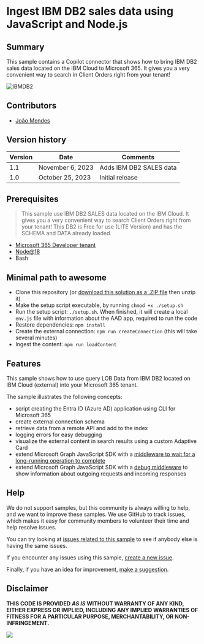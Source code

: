 # Ingest IBM DB2 sales data using JavaScript and Node.js

## Summary

This sample contains a Copilot connector that shows how to bring IBM DB2 sales data located on the IBM Cloud to Microsoft 365. It gives you a very convenient way to search in Client Orders right from your tenant!

![IBMDB2](assets/preview01.png)

## Contributors

- [João Mendes](https://github.com/joaojmendes)

## Version history

Version|Date|Comments
-------|----|--------
1.1|November 6, 2023|Adds IBM DB2 SALES data
1.0|October 25, 2023|Initial release

## Prerequisites

> This sample use IBM DB2 SALES data located on the IBM Cloud.  It gives you a very convenient way to search  Client Orders right from your tenant! This DB2 is Free for use (LITE Version) and has the SCHEMA and DATA already loaded.

- [Microsoft 365 Developer tenant](https://developer.microsoft.com/microsoft-365/dev-program)
- [Node@18](https://nodejs.org)
- Bash

## Minimal path to awesome

- Clone this repository (or [download this solution as a .ZIP file](https://pnp.github.io/download-partial/?url=https://github.com/pnp/copilot-connectors-samples/tree/main/samples/nodejs-javascript-IBMDB2) then unzip it)
- Make the setup script executable, by running `chmod +x ./setup.sh`
- Run the setup script: `./setup.sh`. When finished, it will create a local `env.js` file with information about the AAD app, required to run the code
- Restore dependencies: `npm install`
- Create the external connection: `npm run createConnection` (this will take several minutes)
- Ingest the content: `npm run loadContent`

## Features

This sample shows how to use query LOB Data from IBM DB2 located on IBM Cloud (external) into your Microsoft 365 tenant.

The sample illustrates the following concepts:

- script creating the Entra ID (Azure AD) application using CLI for Microsoft 365
- create external connection schema
- retrieve data from a remote API and add to the index
- logging errors for easy debugging
- visualize the external content in search results using a custom Adaptive Card
- extend Microsoft Graph JavaScript SDK with a [middleware to wait for a long-running operation to complete](https://blog.mastykarz.nl/easily-handle-long-running-operations-middleware-microsoft-graph-javascript-sdk/)
- extend Microsoft Graph JavaScript SDK with a [debug middleware](https://blog.mastykarz.nl/easily-debug-microsoft-graph-javascript-sdk-requests/) to show information about outgoing requests and incoming responses

## Help

We do not support samples, but this community is always willing to help, and we want to improve these samples. We use GitHub to track issues, which makes it easy for  community members to volunteer their time and help resolve issues.

You can try looking at [issues related to this sample](https://github.com/pnp/copilot-connectors-samples/issues?q=label%3A%22sample%3A%nodejs-javascript-IBMDB2%22) to see if anybody else is having the same issues.

If you encounter any issues using this sample, [create a new issue](https://github.com/pnp/copilot-connectors-samples/issues/new).

Finally, if you have an idea for improvement, [make a suggestion](https://github.com/pnp/copilot-connectors-samples/issues/new).

## Disclaimer

**THIS CODE IS PROVIDED *AS IS* WITHOUT WARRANTY OF ANY KIND, EITHER EXPRESS OR IMPLIED, INCLUDING ANY IMPLIED WARRANTIES OF FITNESS FOR A PARTICULAR PURPOSE, MERCHANTABILITY, OR NON-INFRINGEMENT.**

![](https://m365-visitor-stats.azurewebsites.net/SamplesGallery/pnp-graph-connector-nodejs-javascript-IBMDB2)
